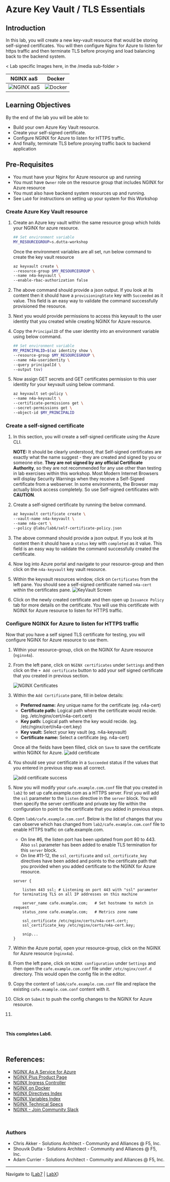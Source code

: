 # Azure Key Vault / TLS Essentials

## Introduction

In this lab, you will create a new key-vault resource that would be storing self-signed certificates. You will then configure Nginx for Azure to listen for https traffic and then terminate TLS before proxying and load balancing back to the backend system.

< Lab specific Images here, in the /media sub-folder >

NGINX aaS | Docker
:-------------------------:|:-------------------------:
![NGINX aaS](media/nginx-azure-icon.png)  |![Docker](media/docker-icon.png)
  
## Learning Objectives

By the end of the lab you will be able to:

- Build your own Azure Key Vault resource.
- Create your self-signed certificate.
- Configure NGINX for Azure to listen for HTTPS traffic.
- And finally, terminate TLS before proxying traffic back to backend application

## Pre-Requisites

- You must have  your Nginx for Azure resource up and running
- You must have `Owner` role on the resource group that includes NGINX for Azure resource
- You must also have backend system resources up and running.
- See `Lab0` for instructions on setting up your system for this Workshop

### Create Azure Key Vault resource

1. Create an Azure key vault within the same resource group which holds your NGINX for azure resource.

    ```bash
    ## Set environment variable
    MY_RESOURCEGROUP=s.dutta-workshop
    ```

    Once the environment variables are all set, run below command to create the key vault resource

    ```bash
    az keyvault create \
    --resource-group $MY_RESOURCEGROUP \
    --name n4a-keyvault \
    --enable-rbac-authorization false
    ```

2. The above command should provide a json output. If you look at its content then it should have a `provisioningState` key with `Succeeded` as it value. This field is an easy way to validate the command successfully provisioned the resource.

3. Next you would provide permissions to access this keyvault to the user identity that you created while creating NGINX for Azure resource.
4. Copy the `PrincipalID` of the user identity into an environment variable using below command.

    ```bash
    ## Set environment variable
    MY_PRINCIPALID=$(az identity show \
    --resource-group $MY_RESOURCEGROUP \
    --name n4a-useridentity \
    --query principalId \
    --output tsv)
    ```

5. Now assign GET secrets and GET certificates permission to this user identity for your keyvault using below command.

    ```bash
    az keyvault set-policy \
    --name n4a-keyvault \
    --certificate-permissions get \
    --secret-permissions get \
    --object-id $MY_PRINCIPALID
    ```

### Create a self-signed certificate

1. In this section, you will create a self-signed certificate using the Azure CLI.

   **NOTE:** It should be clearly understood, that Self-signed certificates are exactly what the name suggest - they are created and signed by you or someone else. **They are not signed by any official Certificate Authority**, so they are not recommended for any use other than testing in lab exercises within this workshop. Most Modern Internet Browsers will display Security Warnings when they receive a Self-Signed certificate from a webserver. In some environments, the Browser may actually block access completely. So use Self-signed certificates with **CAUTION**.

2. Create a self-signed certificate by running the below command.

    ```bash
    az keyvault certificate create \
    --vault-name n4a-keyvault \
    --name n4a-cert \
    --policy @labs/lab6/self-certificate-policy.json
    ```

3. The above command should provide a json output. If you look at its content then it should have a `status` key with `completed` as it value. This field is an easy way to validate the command successfully created the certificate.

4. Now log into Azure portal and navigate to your resource-group and then click on the `n4a-keyvault` key vault resource.

5. Within the keyvault resources window, click on `Certificates` from the left pane. You should see a self-signed certificate named `n4a-cert` within the certificates pane.
    ![KeyVault Screen](media/keyvault_screen.png)

6. Click on the newly created certificate and then open up `Issuance Policy` tab for more details on the certificate. You will use this certificate with NGINX for Azure resource to listen for HTTPS traffic.

### Configure NGINX for Azure to listen for HTTPS traffic

Now that you have a self signed TLS certificate for testing, you will configure NGINX for Azure resource to use them.

1. Within your resource-group, click on the NGINX for Azure resource (`nginx4a`).

1. From the left pane, click on `NGINX certificates` under `Settings` and then click on the `+ Add certificate` button to add your self signed certificate that you created in previous section.

    ![NGINX Certificates](media/n4a_cert_screen.png)

1. Within the `Add Certificate` pane, fill in below details:
    - **Preferred name:** Any unique name for the certificate (eg. n4a-cert)
    - **Certificate path:** Logical path where the certificate would recide. (eg. /etc/nginx/cert/n4a-cert.cert)
    - **Key path:** Logical path where the key would recide. (eg. /etc/nginx/cert/n4a-cert.key)
    - **Key vault:** Select your key vault (eg. n4a-keyvault)
    - **Certificate name:** Select a certificate (eg. n4a-cert)
  
    Once all the fields have been filled, click on `Save` to save the certificate within NGINX for Azure.
    ![add certificate](media/add_certificate.png)

1. You should see your certificate in a `Succeeded` status if the values that you entered in previous step was all correct.

    ![add certificate success](media/add_certificate_sucess.png)

1. Now you will modify your `cafe.example.com.conf` file that you created in `lab2` to set up cafe.example.com as a HTTPS server. First you will add the `ssl` parameter to the `listen` directive in the `server` block. You will then specify the server certificate and private key file within the configuration to point to the certificate that you added in previous steps.

1. Open `lab6/cafe.example.com.conf`. Below is the list of changes that you can observe which has changed from `lab2/cafe.example.com.conf` file to enable HTTPS traffic on cafe.example.com.
   - On line #6, the listen port has been updated from port 80 to 443. Also `ssl` parameter has been added to enable TLS termination for this `server` block.
   - On line #11-12, the `ssl_certificate` and `ssl_certificate_key` directives have been added and points to the certificate path that you provided when you added certificate to the NGINX for Azure resource.
  
    ```nginx
    server {
        
        listen 443 ssl; # Listening on port 443 with "ssl" parameter for terminating TLS on all IP addresses on this machine

        server_name cafe.example.com;   # Set hostname to match in request
        status_zone cafe.example.com;   # Metrics zone name

        ssl_certificate /etc/nginx/certs/n4a-cert.cert;
        ssl_certificate_key /etc/nginx/certs/n4a-cert.key;

        snip...
    } 
    ```

1. Within the Azure portal, open your resource-group, click on the NGINX for Azure resource (`nginx4a`).

1. From the left pane, click on `NGINX configuration` under `Settings` and then open the `cafe.example.com.conf` file under `/etc/nginx/conf.d` directory. This would open the config file in the editor.

1. Copy the content of `lab6/cafe.example.com.conf` file and replace the existing `cafe.example.com.conf` content with it.

1. Click on `Submit` to push the config changes to the NGINX for Azure resource.

1. 


<br/>

**This completes Lab6.**

<br/>

## References:

- [NGINX As A Service for Azure](https://docs.nginx.com/nginxaas/azure/)
- [NGINX Plus Product Page](https://docs.nginx.com/nginx/)
- [NGINX Ingress Controller](https://docs.nginx.com//nginx-ingress-controller/)
- [NGINX on Docker](https://docs.nginx.com/nginx/admin-guide/installing-nginx/installing-nginx-docker/)
- [NGINX Directives Index](https://nginx.org/en/docs/dirindex.html)
- [NGINX Variables Index](https://nginx.org/en/docs/varindex.html)
- [NGINX Technical Specs](https://docs.nginx.com/nginx/technical-specs/)
- [NGINX - Join Community Slack](https://community.nginx.org/joinslack)

<br/>

### Authors

- Chris Akker - Solutions Architect - Community and Alliances @ F5, Inc.
- Shouvik Dutta - Solutions Architect - Community and Alliances @ F5, Inc.
- Adam Currier - Solutions Architect - Community and Alliances @ F5, Inc.

-------------

Navigate to ([Lab7](../lab7/readme.md) | [LabX](../labX/readme.md))
